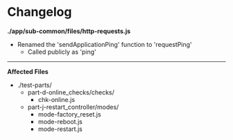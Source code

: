 # Changelog

**./app/sub-common/files/http-requests.js**
* Renamed the 'sendApplicationPing' function to 'requestPing'
	* Called publicly as 'ping'

---

**Affected Files**
* ./test-parts/
	* part-d-online_checks/checks/
		* chk-online.js
	* part-j-restart_controller/modes/
		* mode-factory_reset.js
		* mode-reboot.js
		* mode-restart.js
